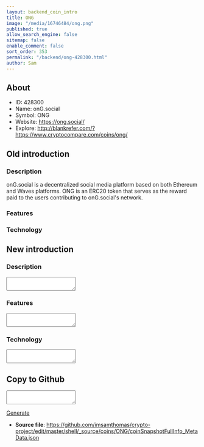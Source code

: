 ```yaml
---
layout: backend_coin_intro
title: ONG
image: "/media/16746484/ong.png"
published: true
allow_search_engine: false
sitemap: false
enable_comment: false
sort_order: 353
permalink: "/backend/ong-428300.html"
author: Sam
---
```


## About

- ID: 428300
- Name: onG.social
- Symbol: ONG
- Website: https://ong.social/
- Explore: http://blankrefer.com/?https://www.cryptocompare.com/coins/ong/


## Old introduction

### Description

<p>onG.social is a decentralized social media platform based on both Ethereum and Waves platforms. ONG is an ERC20 token that serves as the reward paid to the users contributing to onG.social&#39;s network.</p>

### Features


### Technology




## New introduction


### Description
<textarea id="meta_description" name="description"></textarea>

### Features
<textarea id="meta_features" name="features"></textarea>

### Technology
<textarea id="meta_technology" name="technology"></textarea>


## Copy to Github

<textarea id="coinsnapshotfullinfo_metadata"></textarea>

<a href="#gen" onclick="generateMetaDatJson()">Generate</a>

- **Source file**: <a href="https://github.com/imsamthomas/crypto-project/edit/master/shell/_source/coins/ONG/coinSnapshotFullInfo_MetaData.json">https://github.com/imsamthomas/crypto-project/edit/master/shell/_source/coins/ONG/coinSnapshotFullInfo_MetaData.json</a>

